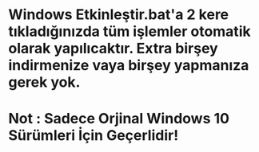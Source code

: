 # Windows Etkinleştir.bat'a 2 kere tıkladığınızda tüm işlemler otomatik olarak yapılıcaktır. Extra birşey indirmenize vaya birşey yapmanıza gerek yok.

# Not : Sadece Orjinal Windows 10 Sürümleri İçin Geçerlidir!
